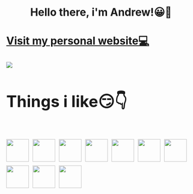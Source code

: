 
<h1 style="text-align: center;">Hello there, i'm Andrew!😀🖖<h1/>

<a target='_blank' href='https://andrew-s-personal-site.vercel.app/'>Visit my personal website💻<a/>

<img src='https://assets.website-files.com/60b36baccb70892ffa4ca8d5/60b36baccb708993564caa82_blog_office2-1.gif'/>

<h2>Things i like😏👇<h2/>

<img style="width: 60px" src='https://user-images.githubusercontent.com/25181517/183890598-19a0ac2d-e88a-4005-a8df-1ee36782fde1.png'/>
<img style="width: 60px" src='https://user-images.githubusercontent.com/25181517/183897015-94a058a6-b86e-4e42-a37f-bf92061753e5.png'/>
<img style="width: 60px" src='https://user-images.githubusercontent.com/25181517/187896150-cc1dcb12-d490-445c-8e4d-1275cd2388d6.png'/>
<img style="width: 60px" src='https://user-images.githubusercontent.com/46889813/106451545-c7cef300-6497-11eb-80d9-e51c9fc3cd33.png'/>
<img style="width: 60px" src='https://user-images.githubusercontent.com/25181517/121401671-49102800-c959-11eb-9f6f-74d49a5e1774.png'/>
<img style="width: 60px" src='https://user-images.githubusercontent.com/25181517/192108372-f71d70ac-7ae6-4c0d-8395-51d8870c2ef0.png'/>
<img style="width: 60px" src='https://user-images.githubusercontent.com/25181517/189715289-df3ee512-6eca-463f-a0f4-c10d94a06b2f.png'/>
<img style="width: 60px" src='https://user-images.githubusercontent.com/25181517/202896760-337261ed-ee92-4979-84c4-d4b829c7355d.png'/>
<img style="width: 60px" src='https://user-images.githubusercontent.com/25181517/183898054-b3d693d4-dafb-4808-a509-bab54cf5de34.png'/>
<img style="width: 60px" src='https://user-images.githubusercontent.com/25181517/192158956-48192682-23d5-4bfc-9dfb-6511ade346bc.png'/>



